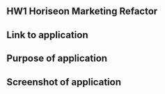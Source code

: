 ## HW1 Horiseon Marketing Refactor

## Link to application

## Purpose of application

## Screenshot of application 

